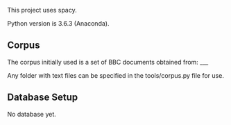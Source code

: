 This project uses spacy.

Python version is 3.6.3 (Anaconda).

## Corpus

The corpus initially used is a set of BBC documents obtained from: ___

Any folder with text files can be specified in the tools/corpus.py file for use.

## Database Setup

No database yet.
